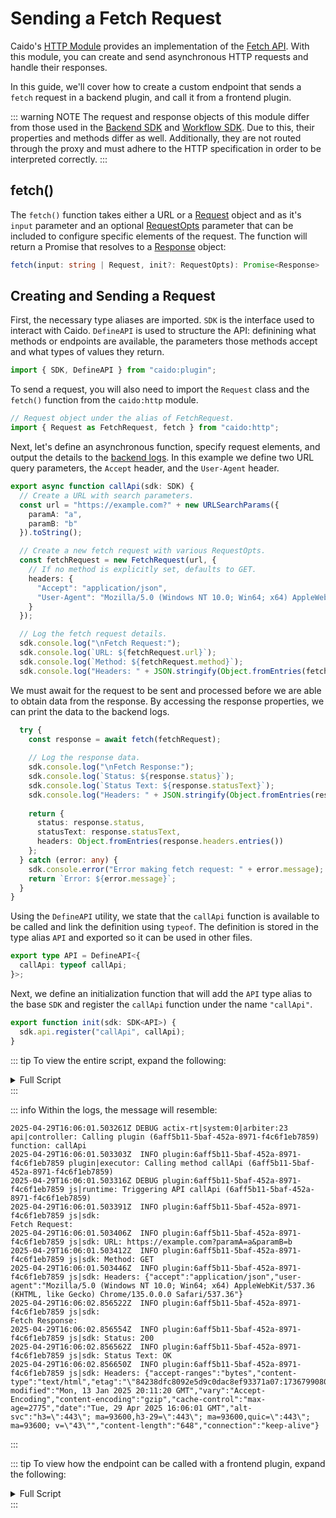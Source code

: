 # Sending a Fetch Request

Caido's [HTTP Module](/reference/modules/caido/http.md) provides an implementation of the [Fetch API](https://developer.mozilla.org/en-US/docs/Web/API/Fetch_API). With this module, you can create and send asynchronous HTTP requests and handle their responses.

In this guide, we'll cover how to create a custom endpoint that sends a `fetch` request in a backend plugin, and call it from a frontend plugin.

::: warning NOTE
The request and response objects of this module differ from those used in the [Backend SDK](/reference/sdks/backend/index.md) and [Workflow SDK](/reference/sdks/workflow/index.md). Due to this, their properties and methods differ as well. Additionally, they are not routed through the proxy and must adhere to the HTTP specification in order to be interpreted correctly.
:::

## fetch()

The `fetch()` function takes either a URL or a [Request](/reference/modules/caido/http.html#request) object and as it's `input` parameter and an optional [RequestOpts](/reference/modules/caido/http.html#requestopts) parameter that can be included to configure specific elements of the request. The function will return a Promise that resolves to a [Response](/reference/modules/caido/http.html#response) object:

``` ts
fetch(input: string | Request, init?: RequestOpts): Promise<Response>
```

## Creating and Sending a Request

First, the necessary type aliases are imported. `SDK` is the interface used to interact with Caido. `DefineAPI` is used to structure the API: definining what methods or endpoints are available, the parameters those methods accept and what types of values they return.

``` ts
import { SDK, DefineAPI } from "caido:plugin";
```

To send a request, you will also need to import the `Request` class and the `fetch()` function from the `caido:http` module.

``` ts
// Request object under the alias of FetchRequest.
import { Request as FetchRequest, fetch } from "caido:http";
```

Next, let's define an asynchronous function, specify request elements, and output the details to the [backend logs](https://docs.caido.io/reference/internal_files.html). In this example we define two URL query parameters, the `Accept` header, and the `User-Agent` header.

``` ts
export async function callApi(sdk: SDK) {
  // Create a URL with search parameters.
  const url = "https://example.com?" + new URLSearchParams({
    paramA: "a",
    paramB: "b"
  }).toString();

  // Create a new fetch request with various RequestOpts.
  const fetchRequest = new FetchRequest(url, {
    // If no method is explicitly set, defaults to GET.
    headers: {
      "Accept": "application/json",
      "User-Agent": "Mozilla/5.0 (Windows NT 10.0; Win64; x64) AppleWebKit/537.36 (KHTML, like Gecko) Chrome/135.0.0.0 Safari/537.36"
    }
  });

  // Log the fetch request details.
  sdk.console.log("\nFetch Request:");
  sdk.console.log(`URL: ${fetchRequest.url}`);
  sdk.console.log(`Method: ${fetchRequest.method}`);
  sdk.console.log("Headers: " + JSON.stringify(Object.fromEntries(fetchRequest.headers.entries())));
```

We must await for the request to be sent and processed before we are able to obtain data from the response. By accessing the response properties, we can print the data to the backend logs.

``` ts
  try {
    const response = await fetch(fetchRequest);
    
    // Log the response data.
    sdk.console.log("\nFetch Response:");
    sdk.console.log(`Status: ${response.status}`);
    sdk.console.log(`Status Text: ${response.statusText}`);
    sdk.console.log("Headers: " + JSON.stringify(Object.fromEntries(response.headers.entries())));
    
    return {
      status: response.status,
      statusText: response.statusText,
      headers: Object.fromEntries(response.headers.entries())
    };
  } catch (error: any) {
    sdk.console.error("Error making fetch request: " + error.message);
    return `Error: ${error.message}`;
  }
}
```

Using the `DefineAPI` utility, we state that the `callApi` function is available to be called and link the definition using `typeof`. The definition is stored in the type alias `API` and exported so it can be used in other files.

``` ts
export type API = DefineAPI<{
  callApi: typeof callApi;
}>;
```

Next, we define an initialization function that will add the `API` type alias to the base `SDK` and register the `callApi` function under the name `"callApi"`.

``` ts
export function init(sdk: SDK<API>) {
  sdk.api.register("callApi", callApi);
}
```

::: tip
To view the entire script, expand the following:

<details>
<summary>Full Script</summary>

``` ts
import type { SDK, DefineAPI } from "caido:plugin";
import { Request as FetchRequest, fetch } from "caido:http";

export async function callApi(sdk: SDK) {
  // Create a URL with search parameters.
  const url = "https://example.com?" + new URLSearchParams({
    paramA: "a",
    paramB: "b"
  }).toString();

  // Create a new fetch request with various RequestOpts.
  const fetchRequest = new FetchRequest(url, {
    // If no method is explicitly set, defaults to GET.
    headers: {
      "Accept": "application/json",
      "User-Agent": "Mozilla/5.0 (Windows NT 10.0; Win64; x64) AppleWebKit/537.36 (KHTML, like Gecko) Chrome/135.0.0.0 Safari/537.36"
    }
  });

  // Log the fetch request details.
  sdk.console.log("\nFetch Request:");
  sdk.console.log(`URL: ${fetchRequest.url}`);
  sdk.console.log(`Method: ${fetchRequest.method}`);
  sdk.console.log("Headers: " + JSON.stringify(Object.fromEntries(fetchRequest.headers.entries())));

  try {
    const response = await fetch(fetchRequest);
    
    // Log the response data.
    sdk.console.log("\nFetch Response:");
    sdk.console.log(`Status: ${response.status}`);
    sdk.console.log(`Status Text: ${response.statusText}`);
    sdk.console.log("Headers: " + JSON.stringify(Object.fromEntries(response.headers.entries())));
    
    return {
      status: response.status,
      statusText: response.statusText,
      headers: Object.fromEntries(response.headers.entries())
    };
  } catch (error: any) {
    sdk.console.error("Error making fetch request: " + error.message);
    return `Error: ${error.message}`;
  }
}

export type API = DefineAPI<{
  callApi: typeof callApi;
}>;

export function init(sdk: SDK<API>) {
  sdk.api.register("callApi", callApi);
}
```

</details>
:::

::: info
Within the logs, the message will resemble:

```
2025-04-29T16:06:01.503261Z DEBUG actix-rt|system:0|arbiter:23 api|controller: Calling plugin (6aff5b11-5baf-452a-8971-f4c6f1eb7859) function: callApi    
2025-04-29T16:06:01.503303Z  INFO plugin:6aff5b11-5baf-452a-8971-f4c6f1eb7859 plugin|executor: Calling method callApi (6aff5b11-5baf-452a-8971-f4c6f1eb7859)    
2025-04-29T16:06:01.503316Z DEBUG plugin:6aff5b11-5baf-452a-8971-f4c6f1eb7859 js|runtime: Triggering API callApi (6aff5b11-5baf-452a-8971-f4c6f1eb7859)    
2025-04-29T16:06:01.503391Z  INFO plugin:6aff5b11-5baf-452a-8971-f4c6f1eb7859 js|sdk: 
Fetch Request:    
2025-04-29T16:06:01.503406Z  INFO plugin:6aff5b11-5baf-452a-8971-f4c6f1eb7859 js|sdk: URL: https://example.com?paramA=a&paramB=b    
2025-04-29T16:06:01.503412Z  INFO plugin:6aff5b11-5baf-452a-8971-f4c6f1eb7859 js|sdk: Method: GET    
2025-04-29T16:06:01.503446Z  INFO plugin:6aff5b11-5baf-452a-8971-f4c6f1eb7859 js|sdk: Headers: {"accept":"application/json","user-agent":"Mozilla/5.0 (Windows NT 10.0; Win64; x64) AppleWebKit/537.36 (KHTML, like Gecko) Chrome/135.0.0.0 Safari/537.36"}    
2025-04-29T16:06:02.856522Z  INFO plugin:6aff5b11-5baf-452a-8971-f4c6f1eb7859 js|sdk: 
Fetch Response:    
2025-04-29T16:06:02.856554Z  INFO plugin:6aff5b11-5baf-452a-8971-f4c6f1eb7859 js|sdk: Status: 200    
2025-04-29T16:06:02.856562Z  INFO plugin:6aff5b11-5baf-452a-8971-f4c6f1eb7859 js|sdk: Status Text: OK    
2025-04-29T16:06:02.856650Z  INFO plugin:6aff5b11-5baf-452a-8971-f4c6f1eb7859 js|sdk: Headers: {"accept-ranges":"bytes","content-type":"text/html","etag":"\"84238dfc8092e5d9c0dac8ef93371a07:1736799080.121134\"","last-modified":"Mon, 13 Jan 2025 20:11:20 GMT","vary":"Accept-Encoding","content-encoding":"gzip","cache-control":"max-age=2775","date":"Tue, 29 Apr 2025 16:06:01 GMT","alt-svc":"h3=\":443\"; ma=93600,h3-29=\":443\"; ma=93600,quic=\":443\"; ma=93600; v=\"43\"","content-length":"648","connection":"keep-alive"}
```

:::

::: tip
To view how the endpoint can be called with a frontend plugin, expand the following:

<details>
<summary>Full Script</summary>

``` ts
import type { Caido } from "@caido/sdk-frontend";
import type { API } from "../../backend/src/index.ts";

export type CaidoSDK = Caido<API>;

const createPage = (sdk: CaidoSDK) => {

    const resultText = document.createElement("p");
    resultText.textContent = "Result will appear here.";

    const calculateButton = sdk.ui.button({
        variant: "primary",
        label: "Fetch",
    });

    calculateButton.addEventListener("click", async () => {
        const result = await sdk.backend.callApi();
        resultText.textContent = `Result: ${JSON.stringify(result, null, 2)}`;
    });

    const container = document.createElement("div");
    container.appendChild(calculateButton);
    container.appendChild(resultText);

    const card = sdk.ui.card({
        body: container
    });

    sdk.navigation.addPage("/fetch-page", {
        body: card
    });
}

export function init(sdk: CaidoSDK) {
    createPage(sdk);
    
    sdk.sidebar.registerItem("Fetch", "/fetch-page", {
        icon: "fas fa-paper-plane"
    });
}
```

</details>
:::
